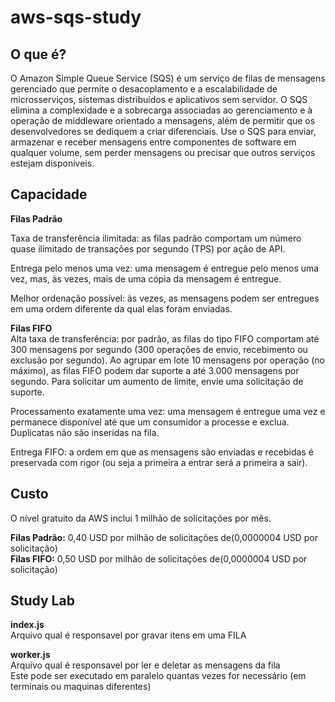 # aws-sqs-study

## O que é?
O Amazon Simple Queue Service (SQS) é um serviço de filas de mensagens gerenciado que permite o desacoplamento e a escalabilidade de microsserviços, sistemas distribuídos e aplicativos sem servidor. O SQS elimina a complexidade e a sobrecarga associadas ao gerenciamento e à operação de middleware orientado a mensagens, além de permitir que os desenvolvedores se dediquem a criar diferenciais. Use o SQS para enviar, armazenar e receber mensagens entre componentes de software em qualquer volume, sem perder mensagens ou precisar que outros serviços estejam disponíveis.  

## Capacidade
**Filas Padrão**  

Taxa de transferência ilimitada: as filas padrão comportam um número quase ilimitado de transações por segundo (TPS) por ação de API.  

Entrega pelo menos uma vez: uma mensagem é entregue pelo menos uma vez, mas, às vezes, mais de uma cópia da mensagem é entregue.  

Melhor ordenação possível: às vezes, as mensagens podem ser entregues em uma ordem diferente da qual elas foram enviadas.  

**Filas FIFO**  
Alta taxa de transferência: por padrão, as filas do tipo FIFO comportam até 300 mensagens por segundo (300 operações de envio, recebimento ou exclusão por segundo). Ao agrupar em lote 10 mensagens por operação (no máximo), as filas FIFO podem dar suporte a até 3.000 mensagens por segundo. Para solicitar um aumento de limite, envie uma solicitação de suporte.  

Processamento exatamente uma vez: uma mensagem é entregue uma vez e permanece disponível até que um consumidor a processe e exclua. Duplicatas não são inseridas na fila.  

Entrega FIFO: a ordem em que as mensagens são enviadas e recebidas é preservada com rigor (ou seja a primeira a entrar será a primeira a sair).  

## Custo  
O nível gratuito da AWS inclui 1 milhão de solicitações por mês.

**Filas Padrão:** 0,40 USD por milhão de solicitações de(0,0000004 USD por solicitação)  
**Filas FIFO:** 0,50 USD por milhão de solicitações de(0,0000004 USD por solicitação)

## Study Lab  
  
**index.js**    
Arquivo qual é responsavel por gravar itens em uma FILA  
  
**worker.js**    
Arquivo qual é responsavel por ler e deletar as mensagens da fila    
Este pode ser executado em paralelo quantas vezes for necessário (em terminais ou maquinas diferentes)  
